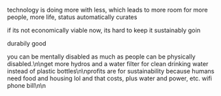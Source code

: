 technology is doing more with less, which leads to more room for more people, more life, status automatically curates

if its not economically viable now, its hard to keep it sustainably goin

durabily good

you can be mentally disabled as much as people can be physically disabled.\n\nget more hydros and a water filter for clean drinking water instead of plastic bottles\n\nprofits are for sustainability because humans need food and housing lol and that costs, plus water and power, etc. wifi phone bill\n\n